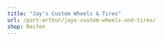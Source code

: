 ```yaml
---
title: "Jay's Custom Wheels & Tires"
url: /port-arthur/jays-custom-wheels-und-tires/
shop: Reifen
---
```

